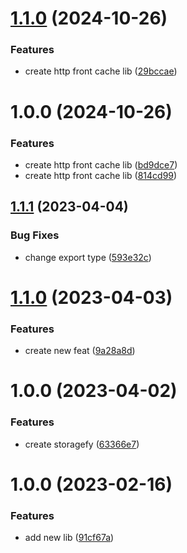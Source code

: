 # [1.1.0](https://github.com/open-ish/utility/compare/http-front-cache-v1.0.0...http-front-cache-v1.1.0) (2024-10-26)


### Features

* create http front cache lib ([29bccae](https://github.com/open-ish/utility/commit/29bccaedfaae252eab7d7e0a168f973f239135ee))

# 1.0.0 (2024-10-26)


### Features

* create http front cache lib ([bd9dce7](https://github.com/open-ish/utility/commit/bd9dce73e110e2045a19b89e0da5065bb6b8ed96))
* create http front cache lib ([814cd99](https://github.com/open-ish/utility/commit/814cd99db34d2ed7d49be2cffbb1bb577b3336fa))

## [1.1.1](https://github.com/open-ish/utility/compare/storagefy-v1.1.0...storagefy-v1.1.1) (2023-04-04)

### Bug Fixes

- change export type ([593e32c](https://github.com/open-ish/utility/commit/593e32c5eb2ea94dae2519319daf70fbc8e6f09f))

# [1.1.0](https://github.com/open-ish/utility/compare/storagefy-v1.0.0...storagefy-v1.1.0) (2023-04-03)

### Features

- create new feat ([9a28a8d](https://github.com/open-ish/utility/commit/9a28a8d47cea92ca9ba0de76dbcb9192ec9cb35c))

# 1.0.0 (2023-04-02)

### Features

- create storagefy ([63366e7](https://github.com/open-ish/utility/commit/63366e717748369212ba6f4bc17d5f122d0ef12b))

# 1.0.0 (2023-02-16)

### Features

- add new lib ([91cf67a](https://github.com/open-ish/utility/commit/91cf67ab0e510950e2ff539b2bc31ced89991ef6))
